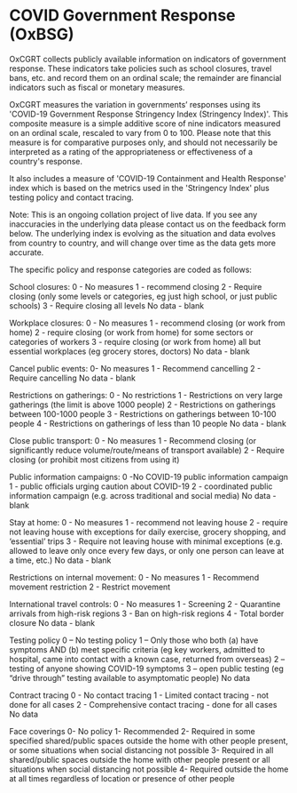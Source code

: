 # COVID Government Response (OxBSG)

OxCGRT collects publicly available information on indicators of government response. These indicators take policies such as school closures, travel bans, etc. and record them on an ordinal scale; the remainder are financial indicators such as fiscal or monetary measures.

OxCGRT measures the variation in governments’ responses using its 'COVID-19 Government Response Stringency Index (Stringency Index)'. This composite measure is a simple additive score of nine indicators measured on an ordinal scale, rescaled to vary from 0 to 100. Please note that this measure is for comparative purposes only, and should not necessarily be interpreted as a rating of the appropriateness or effectiveness of a country's response.

It also includes a measure of 'COVID-19 Containment and Health Response' index which is based on the metrics used in the 'Stringency Index' plus testing policy and contact tracing.

Note: 
This is an ongoing collation project of live data. If you see any inaccuracies in the underlying data please contact us on the feedback form below. The underlying index is evolving as the situation and data evolves from country to country, and will change over time as the data gets more accurate.

The specific policy and response categories are coded as follows:

School closures:
0 - No measures
1 - recommend closing
2 - Require closing (only some levels or categories,
eg just high school, or just public schools)
3 - Require closing all levels
No data - blank

Workplace closures:
0 - No measures
1 - recommend closing (or work from home)
2 - require closing (or work from home) for some
sectors or categories of workers
3 - require closing (or work from home) all but essential workplaces (eg grocery stores, doctors)
No data - blank

Cancel public events:
0- No measures
1 - Recommend cancelling
2 - Require cancelling
No data - blank

Restrictions on gatherings:
0 - No restrictions
1 - Restrictions on very large gatherings (the limit is above 1000 people)
2 - Restrictions on gatherings between 100-1000 people
3 - Restrictions on gatherings between 10-100 people
4 - Restrictions on gatherings of less than 10 people
No data - blank

Close public transport:
0 - No measures
1 - Recommend closing (or significantly reduce volume/route/means of transport available)
2 - Require closing (or prohibit most citizens from using it)

Public information campaigns:
0 -No COVID-19 public information campaign
1 - public officials urging caution about COVID-19
2 - coordinated public information campaign (e.g. across traditional and social media)
No data - blank

Stay at home:
0 - No measures
1 - recommend not leaving house
2 - require not leaving house with exceptions for daily exercise, grocery shopping, and ‘essential’ trips
3 - Require not leaving house with minimal exceptions (e.g. allowed to leave only once every few days, or only one person can leave at a time, etc.)
No data - blank

Restrictions on internal movement:
0 - No measures
1 - Recommend movement restriction
2 - Restrict movement

International travel controls:
0 - No measures
1 - Screening
2 - Quarantine arrivals from high-risk regions
3 - Ban on high-risk regions
4 - Total border closure
No data - blank

Testing policy
0 – No testing policy
1 – Only those who both (a) have symptoms AND (b) meet specific criteria (eg key workers, admitted to hospital, came into contact with a known case, returned from overseas)
2 – testing of anyone showing COVID-19 symptoms
3 – open public testing (eg “drive through” testing available to asymptomatic people)
No data

Contract tracing
0 - No contact tracing
1 - Limited contact tracing - not done for all cases
2 - Comprehensive contact tracing - done for all cases
No data

Face coverings
0- No policy
1- Recommended
2- Required in some specified shared/public spaces outside the home with other people present, or some situations when social distancing not possible
3- Required in all shared/public spaces outside the home with other people present or all situations when social distancing not possible
4- Required outside the home at all times regardless of location or presence of other people